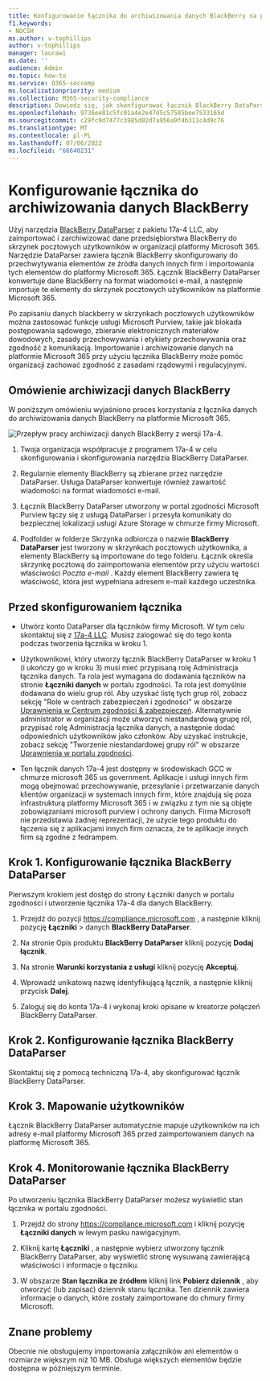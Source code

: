 ```yaml
---
title: Konfigurowanie łącznika do archiwizowania danych BlackBerry na platformie Microsoft 365
f1.keywords:
- NOCSH
ms.author: v-tophillips
author: v-tophillips
manager: laurawi
ms.date: ''
audience: Admin
ms.topic: how-to
ms.service: O365-seccomp
ms.localizationpriority: medium
ms.collection: M365-security-compliance
description: Dowiedz się, jak skonfigurować łącznik BlackBerry DataParser 17a-4 i używać go do importowania i archiwizowania danych BlackBerry na platformie Microsoft 365.
ms.openlocfilehash: 9736ee81c5fc01a4e2e47d5c57585bee7533165d
ms.sourcegitcommit: c29fc9d7477c3985d02d7a956a9f4b311c4d9c76
ms.translationtype: MT
ms.contentlocale: pl-PL
ms.lasthandoff: 07/06/2022
ms.locfileid: "66640231"
---
```

# <a name="set-up-a-connector-to-archive-blackberry-data"></a>Konfigurowanie łącznika do archiwizowania danych BlackBerry

Użyj narzędzia [BlackBerry DataParser](https://www.17a-4.com/BlackBerry-dataparser/) z pakietu 17a-4 LLC, aby zaimportować i zarchiwizować dane przedsiębiorstwa BlackBerry do skrzynek pocztowych użytkowników w organizacji platformy Microsoft 365. Narzędzie DataParser zawiera łącznik BlackBerry skonfigurowany do przechwytywania elementów ze źródła danych innych firm i importowania tych elementów do platformy Microsoft 365. Łącznik BlackBerry DataParser konwertuje dane BlackBerry na format wiadomości e-mail, a następnie importuje te elementy do skrzynek pocztowych użytkowników na platformie Microsoft 365.

Po zapisaniu danych blackberry w skrzynkach pocztowych użytkowników można zastosować funkcje usługi Microsoft Purview, takie jak blokada postępowania sądowego, zbieranie elektronicznych materiałów dowodowych, zasady przechowywania i etykiety przechowywania oraz zgodność z komunikacją. Importowanie i archiwizowanie danych na platformie Microsoft 365 przy użyciu łącznika BlackBerry może pomóc organizacji zachować zgodność z zasadami rządowymi i regulacyjnymi.

## <a name="overview-of-archiving-blackberry-data"></a>Omówienie archiwizacji danych BlackBerry

W poniższym omówieniu wyjaśniono proces korzystania z łącznika danych do archiwizowania danych BlackBerry na platformie Microsoft 365.

![Przepływ pracy archiwizacji danych BlackBerry z wersji 17a-4.](../media/BlackBerryDataParserConnectorWorkflow.png)

1. Twoja organizacja współpracuje z programem 17a-4 w celu skonfigurowania i skonfigurowania narzędzia BlackBerry DataParser.

2. Regularnie elementy BlackBerry są zbierane przez narzędzie DataParser. Usługa DataParser konwertuje również zawartość wiadomości na format wiadomości e-mail.

3. Łącznik BlackBerry DataParser utworzony w portal zgodności Microsoft Purview łączy się z usługą DataParser i przesyła komunikaty do bezpiecznej lokalizacji usługi Azure Storage w chmurze firmy Microsoft.

4. Podfolder w folderze Skrzynka odbiorcza o nazwie **BlackBerry DataParser** jest tworzony w skrzynkach pocztowych użytkownika, a elementy BlackBerry są importowane do tego folderu. Łącznik określa skrzynkę pocztową do zaimportowania elementów przy użyciu wartości właściwości *Poczta e-mail* . Każdy element BlackBerry zawiera tę właściwość, która jest wypełniana adresem e-mail każdego uczestnika.

## <a name="before-you-set-up-a-connector"></a>Przed skonfigurowaniem łącznika

- Utwórz konto DataParser dla łączników firmy Microsoft. W tym celu skontaktuj się z [17a-4 LLC](https://www.17a-4.com/contact/). Musisz zalogować się do tego konta podczas tworzenia łącznika w kroku 1.

- Użytkownikowi, który utworzy łącznik BlackBerry DataParser w kroku 1 (i ukończy go w kroku 3) musi mieć przypisaną rolę Administracja łącznika danych. Ta rola jest wymagana do dodawania łączników na stronie **Łączniki danych** w portalu zgodności. Ta rola jest domyślnie dodawana do wielu grup ról. Aby uzyskać listę tych grup ról, zobacz sekcję "Role w centrach zabezpieczeń i zgodności" w obszarze [Uprawnienia w Centrum zgodności & zabezpieczeń](../security/office-365-security/permissions-in-the-security-and-compliance-center.md#roles-in-the-security--compliance-center). Alternatywnie administrator w organizacji może utworzyć niestandardową grupę ról, przypisać rolę Administracja łącznika danych, a następnie dodać odpowiednich użytkowników jako członków. Aby uzyskać instrukcje, zobacz sekcję "Tworzenie niestandardowej grupy ról" w obszarze [Uprawnienia w portalu zgodności](microsoft-365-compliance-center-permissions.md#create-a-custom-role-group).

- Ten łącznik danych 17a-4 jest dostępny w środowiskach GCC w chmurze microsoft 365 us government. Aplikacje i usługi innych firm mogą obejmować przechowywanie, przesyłanie i przetwarzanie danych klientów organizacji w systemach innych firm, które znajdują się poza infrastrukturą platformy Microsoft 365 i w związku z tym nie są objęte zobowiązaniami microsoft purview i ochrony danych. Firma Microsoft nie przedstawia żadnej reprezentacji, że użycie tego produktu do łączenia się z aplikacjami innych firm oznacza, że te aplikacje innych firm są zgodne z fedrampem.

## <a name="step-1-set-up-a-blackberry-dataparser-connector"></a>Krok 1. Konfigurowanie łącznika BlackBerry DataParser

Pierwszym krokiem jest dostęp do strony Łączniki danych w portalu zgodności i utworzenie łącznika 17a-4 dla danych BlackBerry.

1. Przejdź do pozycji <https://compliance.microsoft.com> , a następnie kliknij pozycję **Łączniki** >  danych **BlackBerry DataParser**.

2. Na stronie Opis produktu **BlackBerry DataParser** kliknij pozycję **Dodaj łącznik**.

3. Na stronie **Warunki korzystania z usługi** kliknij pozycję **Akceptuj**.

4. Wprowadź unikatową nazwę identyfikującą łącznik, a następnie kliknij przycisk **Dalej**.

5. Zaloguj się do konta 17a-4 i wykonaj kroki opisane w kreatorze połączeń BlackBerry DataParser.

## <a name="step-2-configure-the-blackberry-dataparser-connector"></a>Krok 2. Konfigurowanie łącznika BlackBerry DataParser

Skontaktuj się z pomocą techniczną 17a-4, aby skonfigurować łącznik BlackBerry DataParser.

## <a name="step-3-map-users"></a>Krok 3. Mapowanie użytkowników

Łącznik BlackBerry DataParser automatycznie mapuje użytkowników na ich adresy e-mail platformy Microsoft 365 przed zaimportowaniem danych na platformę Microsoft 365.

## <a name="step-4-monitor-the-blackberry-dataparser-connector"></a>Krok 4. Monitorowanie łącznika BlackBerry DataParser

Po utworzeniu łącznika BlackBerry DataParser możesz wyświetlić stan łącznika w portalu zgodności.

1. Przejdź do strony <https://compliance.microsoft.com> i kliknij pozycję **Łączniki danych** w lewym pasku nawigacyjnym.

2. Kliknij kartę **Łączniki** , a następnie wybierz utworzony łącznik BlackBerry DataParser, aby wyświetlić stronę wysuwaną zawierającą właściwości i informacje o łączniku.

3. W obszarze **Stan łącznika ze źródłem** kliknij link **Pobierz dziennik** , aby otworzyć (lub zapisać) dziennik stanu łącznika. Ten dziennik zawiera informacje o danych, które zostały zaimportowane do chmury firmy Microsoft.

## <a name="known-issues"></a>Znane problemy

Obecnie nie obsługujemy importowania załączników ani elementów o rozmiarze większym niż 10 MB. Obsługa większych elementów będzie dostępna w późniejszym terminie.